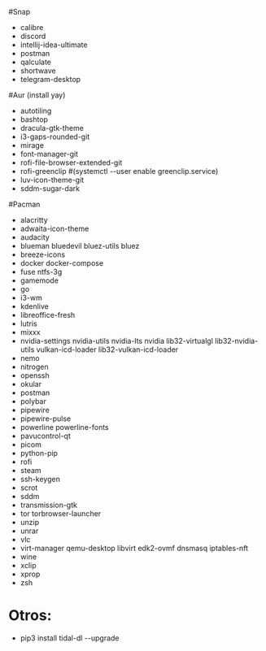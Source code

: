 #Snap
- calibre
- discord
- intellij-idea-ultimate
- postman
- qalculate
- shortwave
- telegram-desktop

#Aur (install yay)
- autotiling
- bashtop
- dracula-gtk-theme
- i3-gaps-rounded-git
- mirage
- font-manager-git
- rofi-file-browser-extended-git
- rofi-greenclip #(systemctl --user enable greenclip.service)
- luv-icon-theme-git
- sddm-sugar-dark

#Pacman
- alacritty
- adwaita-icon-theme
- audacity
- blueman bluedevil bluez-utils bluez
- breeze-icons
- docker docker-compose
- fuse ntfs-3g
- gamemode
- go
- i3-wm
- kdenlive
- libreoffice-fresh
- lutris
- mixxx
- nvidia-settings nvidia-utils nvidia-lts nvidia lib32-virtualgl lib32-nvidia-utils vulkan-icd-loader lib32-vulkan-icd-loader 
- nemo
- nitrogen
- openssh
- okular
- postman
- polybar
- pipewire
- pipewire-pulse
- powerline powerline-fonts
- pavucontrol-qt
- picom
- python-pip
- rofi
- steam
- ssh-keygen
- scrot
- sddm
- transmission-gtk
- tor torbrowser-launcher
- unzip
- unrar
- vlc
- virt-manager qemu-desktop libvirt edk2-ovmf dnsmasq iptables-nft
- wine
- xclip
- xprop
- zsh

# Otros:
- pip3 install tidal-dl --upgrade
